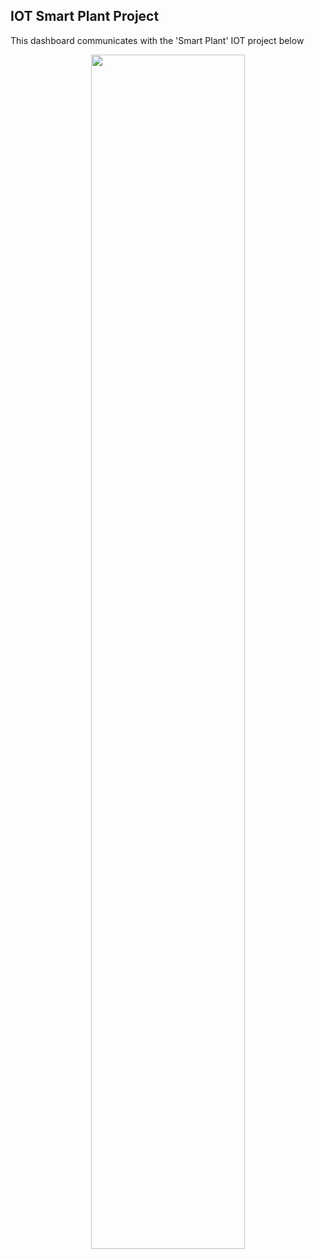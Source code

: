 ## IOT Smart Plant Project 
This dashboard communicates with the 'Smart Plant' IOT project below

<p align="center" width="100%">
  <img src="https://github.com/user-attachments/assets/9681168d-d184-4cff-bbb7-299b0ca2b717" width="70%" height="70%">
</p>
